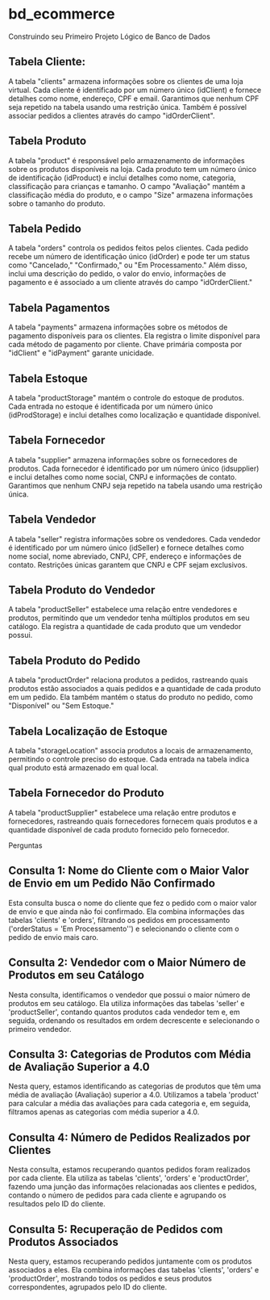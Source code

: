 # bd_ecommerce
Construindo seu Primeiro Projeto Lógico de Banco de Dados

## Tabela Cliente:
A tabela "clients" armazena informações sobre os clientes de uma loja virtual. Cada cliente é identificado por um número único (idClient) e fornece detalhes como nome, endereço, CPF e email. Garantimos que nenhum CPF seja repetido na tabela usando uma restrição única. Também é possível associar pedidos a clientes através do campo "idOrderClient".

## Tabela Produto
A tabela "product" é responsável pelo armazenamento de informações sobre os produtos disponíveis na loja. Cada produto tem um número único de identificação (idProduct) e inclui detalhes como nome, categoria, classificação para crianças e tamanho. O campo "Avaliação" mantém a classificação média do produto, e o campo "Size" armazena informações sobre o tamanho do produto.

## Tabela Pedido
A tabela "orders" controla os pedidos feitos pelos clientes. Cada pedido recebe um número de identificação único (idOrder) e pode ter um status como "Cancelado," "Confirmado," ou "Em Processamento." Além disso, inclui uma descrição do pedido, o valor do envio, informações de pagamento e é associado a um cliente através do campo "idOrderClient."

## Tabela Pagamentos
A tabela "payments" armazena informações sobre os métodos de pagamento disponíveis para os clientes. Ela registra o limite disponível para cada método de pagamento por cliente. Chave primária composta por "idClient" e "idPayment" garante unicidade.

## Tabela Estoque
A tabela "productStorage" mantém o controle do estoque de produtos. Cada entrada no estoque é identificada por um número único (idProdStorage) e inclui detalhes como localização e quantidade disponível.

## Tabela Fornecedor
A tabela "supplier" armazena informações sobre os fornecedores de produtos. Cada fornecedor é identificado por um número único (idsupplier) e inclui detalhes como nome social, CNPJ e informações de contato. Garantimos que nenhum CNPJ seja repetido na tabela usando uma restrição única.

## Tabela Vendedor
A tabela "seller" registra informações sobre os vendedores. Cada vendedor é identificado por um número único (idSeller) e fornece detalhes como nome social, nome abreviado, CNPJ, CPF, endereço e informações de contato. Restrições únicas garantem que CNPJ e CPF sejam exclusivos.

## Tabela Produto do Vendedor
A tabela "productSeller" estabelece uma relação entre vendedores e produtos, permitindo que um vendedor tenha múltiplos produtos em seu catálogo. Ela registra a quantidade de cada produto que um vendedor possui.

## Tabela Produto do Pedido
A tabela "productOrder" relaciona produtos a pedidos, rastreando quais produtos estão associados a quais pedidos e a quantidade de cada produto em um pedido. Ela também mantém o status do produto no pedido, como "Disponível" ou "Sem Estoque."

## Tabela Localização de Estoque
A tabela "storageLocation" associa produtos a locais de armazenamento, permitindo o controle preciso do estoque. Cada entrada na tabela indica qual produto está armazenado em qual local.

## Tabela Fornecedor do Produto
A tabela "productSupplier" estabelece uma relação entre produtos e fornecedores, rastreando quais fornecedores fornecem quais produtos e a quantidade disponível de cada produto fornecido pelo fornecedor.

Perguntas

## Consulta 1: Nome do Cliente com o Maior Valor de Envio em um Pedido Não Confirmado
Esta consulta busca o nome do cliente que fez o pedido com o maior valor de envio e que ainda não foi confirmado. Ela combina informações das tabelas 'clients' e 'orders', filtrando os pedidos em processamento ('orderStatus = 'Em Processamento'') e selecionando o cliente com o pedido de envio mais caro.

## Consulta 2: Vendedor com o Maior Número de Produtos em seu Catálogo
Nesta consulta, identificamos o vendedor que possui o maior número de produtos em seu catálogo. Ela utiliza informações das tabelas 'seller' e 'productSeller', contando quantos produtos cada vendedor tem e, em seguida, ordenando os resultados em ordem decrescente e selecionando o primeiro vendedor.

## Consulta 3: Categorias de Produtos com Média de Avaliação Superior a 4.0
Nesta query, estamos identificando as categorias de produtos que têm uma média de avaliação (Avaliação) superior a 4.0. Utilizamos a tabela 'product' para calcular a média das avaliações para cada categoria e, em seguida, filtramos apenas as categorias com média superior a 4.0.

## Consulta 4: Número de Pedidos Realizados por Clientes
Nesta consulta, estamos recuperando quantos pedidos foram realizados por cada cliente. Ela utiliza as tabelas 'clients', 'orders' e 'productOrder', fazendo uma junção das informações relacionadas aos clientes e pedidos, contando o número de pedidos para cada cliente e agrupando os resultados pelo ID do cliente.

## Consulta 5: Recuperação de Pedidos com Produtos Associados
Nesta query, estamos recuperando pedidos juntamente com os produtos associados a eles. Ela combina informações das tabelas 'clients', 'orders' e 'productOrder', mostrando todos os pedidos e seus produtos correspondentes, agrupados pelo ID do cliente.
